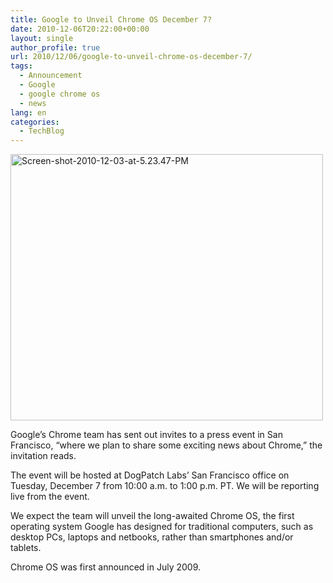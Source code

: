 ```yaml
---
title: Google to Unveil Chrome OS December 7?
date: 2010-12-06T20:22:00+00:00
layout: single
author_profile: true
url: 2010/12/06/google-to-unveil-chrome-os-december-7/
tags:
  - Announcement
  - Google
  - google chrome os
  - news
lang: en
categories: 
  - TechBlog
---
```

[<img title="Screen-shot-2010-12-03-at-5.23.47-PM" border="0" alt="Screen-shot-2010-12-03-at-5.23.47-PM" src="http://lh3.ggpht.com/_vaUVXcmC3OI/TP0--v8fufI/AAAAAAAADWY/oo8vFX0o92o/Screen-shot-2010-12-03-at-5.23.47-PM_thumb%5B4%5D.png?imgmax=800" width="500" height="426" />](http://lh5.ggpht.com/_vaUVXcmC3OI/TP0-7nw9lWI/AAAAAAAADWU/-rE8zmqoqf4/s1600-h/Screen-shot-2010-12-03-at-5.23.47-PM%5B6%5D.png)

Google’s Chrome team has sent out invites to a press event in San Francisco, “where we plan to share some exciting news about Chrome,” the invitation reads.

The event will be hosted at DogPatch Labs’ San Francisco office on Tuesday, December 7 from 10:00 a.m. to 1:00 p.m. PT. We will be reporting live from the event.

We expect the team will unveil the long-awaited Chrome OS, the first operating system Google has designed for traditional computers, such as desktop PCs, laptops and netbooks, rather than smartphones and/or tablets.

Chrome OS was first announced in July 2009.